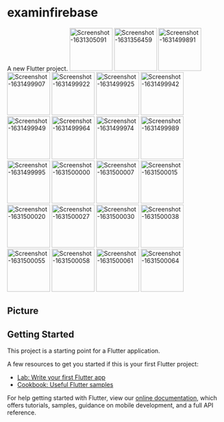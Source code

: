 # examinfirebase

A new Flutter project.
<a href="https://ibb.co/PcZxSW1"><img src="https://i.ibb.co/sKvjB1s/Screenshot-1631305091.png" alt="Screenshot-1631305091" border="0" width=100></a>
<a href="https://ibb.co/NschpfW"><img src="https://i.ibb.co/1LFVKBR/Screenshot-1631356459.png" alt="Screenshot-1631356459" border="0" width=100></a>
<a href="https://ibb.co/Mp8rX1G"><img src="https://i.ibb.co/TRK6C0b/Screenshot-1631499891.png" alt="Screenshot-1631499891" border="0" width=100></a>
<a href="https://ibb.co/4Y8k8Vr"><img src="https://i.ibb.co/mX9p9cW/Screenshot-1631499907.png" alt="Screenshot-1631499907" border="0" width=100></a>
<a href="https://ibb.co/tMvLcnc"><img src="https://i.ibb.co/27CZPRP/Screenshot-1631499922.png" alt="Screenshot-1631499922" border="0" width=100></a>
<a href="https://ibb.co/5GHMNsn"><img src="https://i.ibb.co/17WvDRd/Screenshot-1631499925.png" alt="Screenshot-1631499925" border="0" width=100></a>
<a href="https://ibb.co/JtNmTmm"><img src="https://i.ibb.co/dMSjvjj/Screenshot-1631499942.png" alt="Screenshot-1631499942" border="0" width=100></a>
<a href="https://ibb.co/GPrrCPW"><img src="https://i.ibb.co/w622p6S/Screenshot-1631499949.png" alt="Screenshot-1631499949" border="0" width=100></a>
<a href="https://ibb.co/FKDWf32"><img src="https://i.ibb.co/R9DSMbf/Screenshot-1631499964.png" alt="Screenshot-1631499964" border="0" width=100></a>
<a href="https://ibb.co/FbLcQzv"><img src="https://i.ibb.co/TBxJQtX/Screenshot-1631499974.png" alt="Screenshot-1631499974" border="0" width=100></a>
<a href="https://ibb.co/6ny9PP7"><img src="https://i.ibb.co/X2W0ssr/Screenshot-1631499989.png" alt="Screenshot-1631499989" border="0" width=100></a>
<a href="https://ibb.co/KGDwZL7"><img src="https://i.ibb.co/g7dV1Pw/Screenshot-1631499995.png" alt="Screenshot-1631499995" border="0" width=100></a>
<a href="https://ibb.co/QcnPsXR"><img src="https://i.ibb.co/mBt9QSw/Screenshot-1631500000.png" alt="Screenshot-1631500000" border="0" width=100></a>
<a href="https://ibb.co/FwBkPqx"><img src="https://i.ibb.co/cFNKmXg/Screenshot-1631500007.png" alt="Screenshot-1631500007" border="0" width=100></a>
<a href="https://ibb.co/X2dnGw9"><img src="https://i.ibb.co/znL3tk1/Screenshot-1631500015.png" alt="Screenshot-1631500015" border="0" width=100></a>
<a href="https://ibb.co/HhKw0JC"><img src="https://i.ibb.co/CPwCqr6/Screenshot-1631500020.png" alt="Screenshot-1631500020" border="0" width=100></a>
<a href="https://ibb.co/xs0DqRc"><img src="https://i.ibb.co/j52Tk1x/Screenshot-1631500027.png" alt="Screenshot-1631500027" border="0" width=100></a>
<a href="https://ibb.co/cxVZsyv"><img src="https://i.ibb.co/wYjP2dL/Screenshot-1631500030.png" alt="Screenshot-1631500030" border="0" width=100></a>
<a href="https://ibb.co/vv5JcX5"><img src="https://i.ibb.co/JFLzc3L/Screenshot-1631500038.png" alt="Screenshot-1631500038" border="0" width=100></a>
<a href="https://ibb.co/w0NXdHj"><img src="https://i.ibb.co/p0v81D5/Screenshot-1631500055.png" alt="Screenshot-1631500055" border="0" width=100></a>
<a href="https://ibb.co/kG0HrwX"><img src="https://i.ibb.co/Pr4mbPg/Screenshot-1631500058.png" alt="Screenshot-1631500058" border="0" width=100></a>
<a href="https://ibb.co/wwksp60"><img src="https://i.ibb.co/nnGCQkg/Screenshot-1631500061.png" alt="Screenshot-1631500061" border="0" width=100></a>
<a href="https://ibb.co/1b01brL"><img src="https://i.ibb.co/521m2r6/Screenshot-1631500064.png" alt="Screenshot-1631500064" border="0" width=100></a>
## Picture
## Getting Started

This project is a starting point for a Flutter application.

A few resources to get you started if this is your first Flutter project:

- [Lab: Write your first Flutter app](https://flutter.dev/docs/get-started/codelab)
- [Cookbook: Useful Flutter samples](https://flutter.dev/docs/cookbook)

For help getting started with Flutter, view our
[online documentation](https://flutter.dev/docs), which offers tutorials,
samples, guidance on mobile development, and a full API reference.
